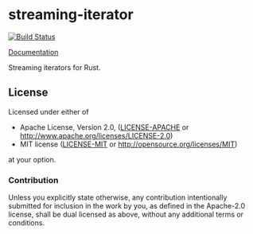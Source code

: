 # streaming-iterator

[![Build Status](https://travis-ci.org/sfackler/streaming-iterator.svg?branch=master)](https://travis-ci.org/sfackler/streaming-iterator)

[Documentation](https://docs.rs/streaming_iterator/0.1.1/streaming_iterator)

Streaming iterators for Rust.

## License

Licensed under either of

 * Apache License, Version 2.0, ([LICENSE-APACHE](LICENSE-APACHE) or http://www.apache.org/licenses/LICENSE-2.0)
 * MIT license ([LICENSE-MIT](LICENSE-MIT) or http://opensource.org/licenses/MIT)

at your option.

### Contribution

Unless you explicitly state otherwise, any contribution intentionally
submitted for inclusion in the work by you, as defined in the Apache-2.0
license, shall be dual licensed as above, without any additional terms or
conditions.
